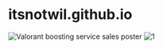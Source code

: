 # itsnotwil.github.io
![Valorant boosting service sales poster](https://user-images.githubusercontent.com/115260538/194704943-4849351c-e96a-48ee-a3cb-85d89d4eb323.png)
![1](https://user-images.githubusercontent.com/115260538/194704957-84547280-a667-4319-bb87-adf1376a8ad8.png)
